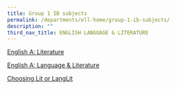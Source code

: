 ```yaml
---
title: Group 1 IB subjects
permalink: /departments/ell-home/group-1-ib-subjects/
description: ""
third_nav_title: ENGLISH LANGUAGE & LITERATURE
---
```

[English A: Literature](/files/Our%20Departments/HL-Lit_Brochure2022.pdf)

[English A: Language & Literature](/files/Our%20Departments/LangLitBrochure2022.pdf)

<a href="/files/Our%20Departments/Choosing-LangLit-or-Lit-2020.pdf" target="_blank">Choosing Lit or LangLit</a>